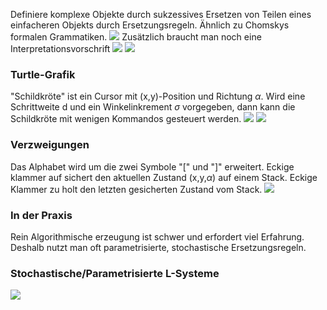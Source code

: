 Definiere komplexe Objekte durch sukzessives Ersetzen von Teilen eines einfacheren Objekts durch Ersetzungsregeln. Ähnlich zu Chomskys formalen Grammatiken.
![](L-System.png)
Zusätzlich braucht man noch eine Interpretationsvorschrift
![](D0L-System.png)
![](ableitung_D0L.png)


### Turtle-Grafik
"Schildkröte" ist ein Cursor mit (x,y)-Position und Richtung $\alpha$. Wird eine Schrittweite d und ein Winkelinkrement $\sigma$ vorgegeben, dann kann die Schildkröte mit wenigen Kommandos gesteuert werden.
![](turtle.png)
![](turtle2.png)


### Verzweigungen
Das Alphabet wird um die zwei Symbole "[" und "]" erweitert. Eckige klammer auf sichert den aktuellen Zustand (x,y,$\alpha$) auf einem Stack. Eckige Klammer zu holt den letzten gesicherten Zustand vom Stack.
![](verzweigungen.png)



### In der Praxis
Rein Algorithmische erzeugung ist schwer und erfordert viel Erfahrung. Deshalb nutzt man oft parametrisierte, stochastische Ersetzungsregeln.


### Stochastische/Parametrisierte L-Systeme
![](stochastische_L-Systeme.png)
